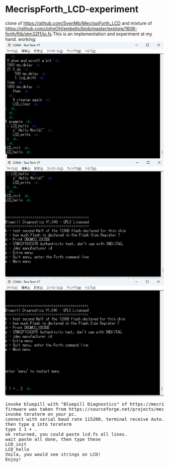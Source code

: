 # MecrispForth_LCD-experiment
clone of https://github.com/SvenMb/MecrispForth_LCD and mixture of https://github.com/JohnOH/embello/blob/master/explore/1608-forth/flib/stm32f1/io.fs
This is an implementation and experiment at my hand.
working:<BR>
<img src="https://github.com/cobwebkanamachi/MecrispForth_LCD-experiment/blob/main/worked1.png"><BR>
<img src="https://github.com/cobwebkanamachi/MecrispForth_LCD-experiment/blob/main/worked2.png"><BR>
<img src="https://github.com/cobwebkanamachi/MecrispForth_LCD-experiment/blob/main/worked3.png"><BR>
<PRE>
invoke bluepill with "Bluepill Diagnostics" of https://mecrisp-stellaris-folkdoc.sourceforge.io/bluepill-diagnostics-v1.6.html
firmware was taken from https://sourceforge.net/projects/mecrisp-stellaris-folkdoc/files/bluepill-diagnostics-v1.6.zip.
invoke teraterm on your pc.
connect with serial baud rate 115200, terminal receive Auto.
then type q into teraterm
type 1 1 + .
ok returned, you could paste lcd.fs all lines.
wait paste all done, then type these 
LCD_init
LCD_hello
Voila, you would see strings on LCD!
Enjoy!
</PRE>
